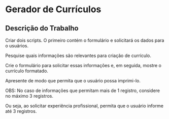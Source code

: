 # Gerador de Currículos

## Descrição do Trabalho

Criar dois scripts. O primeiro contém o formulário e solicitará os dados para o usuários.

Pesquise quais informações são relevantes para criação de currículo.

Crie o formulário para solicitar essas informações e, em seguida, mostre o currículo formatado.

Apresente de modo que permita que o usuário possa imprimi-lo.

OBS: No caso de informações que permitam mais de 1 registro, considere no máximo 3 registros.

Ou seja, ao solicitar experiência profissional, permita que o usuário informe até 3 registros.